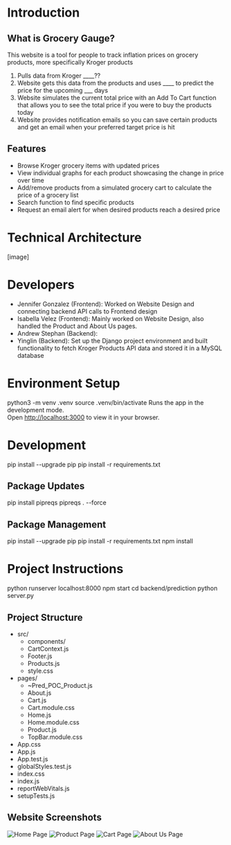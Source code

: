 
# Introduction

## What is Grocery Gauge? 
This website is a tool for people to track inflation prices on grocery products, more specifically Kroger products
1. Pulls data from Kroger ____??
2. Website gets this data from the products and uses ____ to predict the price for the upcoming ___ days
3. Website simulates the current total price with an Add To Cart function that allows you to see the total price if you were to buy the products today
4. Website provides notification emails so you can save certain products and get an email when your preferred target price is hit

## Features
- Browse Kroger grocery items with updated prices
- View individual graphs for each product showcasing the change in price over time
- Add/remove products from a simulated grocery cart to calculate the price of a grocery list
- Search function to find specific products
- Request an email alert for when desired products reach a desired price

# Technical Architecture 
[image]

# Developers 
- Jennifer Gonzalez (Frontend): Worked on Website Design and connecting backend API calls to Frontend design
- Isabella Velez (Frontend): Mainly worked on Website Design, also handled the Product and About Us pages.
- Andrew Stephan (Backend):
- Yinglin (Backend): Set up the Django project environment and built functionality to fetch Kroger Products API data and stored it in a MySQL database
# Environment Setup
python3 -m venv .venv
source .venv/bin/activate
Runs the app in the development mode.\
Open [http://localhost:3000](http://localhost:3000) to view it in your browser.
# Development 
pip install --upgrade pip
pip install -r requirements.txt
## Package Updates 
pip install pipreqs
pipreqs . --force
## Package Management 
pip install --upgrade pip
pip install -r requirements.txt
npm install
# Project Instructions 
python runserver localhost:8000
npm start
cd backend/prediction
python server.py

## Project Structure
- src/
  - components/
  - CartContext.js
  - Footer.js
  - Products.js
  - style.css
- pages/   
  - ~Pred_POC_Product.js
  - About.js
  - Cart.js
  - Cart.module.css
  - Home.js
  - Home.module.css
  - Product.js
  - TopBar.module.css
- App.css
- App.js 
- App.test.js
- globalStyles.test.js
- index.css
- index.js
- reportWebVitals.js
- setupTests.js

## Website Screenshots
![Home Page](https://media.discordapp.net/attachments/1287663401283223555/1371687965562245171/Screenshot_2025-05-12_221002.png?ex=68240b77&is=6822b9f7&hm=4d1870e676750eb29b0f5503e8d99eb864519cd858a1eab06d307a86fb254be9&=&format=webp&quality=lossless&width=1423&height=813)
![Product Page](https://media.discordapp.net/attachments/1287663401283223555/1371687965868294292/Screenshot_2025-05-12_221036.png?ex=68240b77&is=6822b9f7&hm=dc1e112301c63cb79a472c05a2d2935e5e3244c4c4d08e507383298f28600dc1&=&format=webp&quality=lossless&width=1420&height=813)
![Cart Page](https://media.discordapp.net/attachments/1287663401283223555/1371687966296244225/Screenshot_2025-05-12_221112.png?ex=68240b77&is=6822b9f7&hm=385ae3145e7f549c242a231a6fe7a19c2634151ba71ce770e63245f1bf064cef&=&format=webp&quality=lossless&width=1414&height=813)
![About Us Page](https://media.discordapp.net/attachments/1287663401283223555/1371687966619078790/Screenshot_2025-05-12_221139.png?ex=68240b77&is=6822b9f7&hm=15d0ca5fea80d580a75e16aecbc1c06fe4f11f31ce0f7ed2ae9009611c8df168&=&format=webp&quality=lossless&width=1410&height=813)

